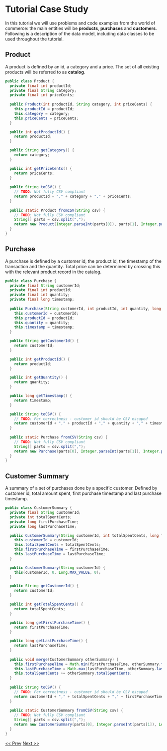 # Tutorial Case Study
In this tutorial we will use problems and code examples from the world of commerce: the main entities will be **products**, **purchases** and **customers**. Following is a description of the data model, including data classes to be used throughout the tutorial.

## Product
A product is defined by an id, a category and a price. The set of all existing products will be referred to as **catalog**.

```java
public class Product {
  private final int productId;
  private final String category;
  private final int priceCents;
  
  public Product(int productId, String category, int priceCents) {
    this.productId = productId;
    this.category = category;
    this.priceCents = priceCents;
  }

  public int getProductId() {
    return productId;
  }

  public String getCategory() {
    return category;
  }

  public int getPriceCents() {
    return priceCents;
  }
  
  public String toCSV() {
    // TODO: Not fully CSV compliant
    return productId + "," + category + "," + priceCents;
  }
  
  public static Product fromCSV(String csv) {
    // TODO: Not fully CSV compliant
    String[] parts = csv.split(",");
    return new Product(Integer.parseInt(parts[0]), parts[1], Integer.parseInt(parts[2]));
  }
}
```

## Purchase
A purchase is defined by a customer id, the product id, the timestamp of the transaction and the quantity. Total price can be determined by crossing this with the relevant product record in the catalog.

```java
public class Purchase {
  private final String customerId;
  private final int productId;
  private final int quantity;
  private final long timestamp;
  
  public Purchase(String customerId, int productId, int quantity, long timestamp) {
    this.customerId = customerId;
    this.productId = productId;
    this.quantity = quantity;
    this.timestamp = timestamp;
  }

  public String getCustomerId() {
    return customerId;
  }

  public int getProductId() {
    return productId;
  }

  public int getQuantity() {
    return quantity;
  }

  public long getTimestamp() {
    return timestamp;
  }

  public String toCSV() {
    // TODO: For correctness - customer id should be CSV escaped
    return customerId + "," + productId + "," + quantity + "," + timestamp;
  }
  
  public static Purchase fromCSV(String csv) {
    // TODO: Not fully CSV compliant
    String[] parts = csv.split(",");
    return new Purchase(parts[0], Integer.parseInt(parts[1]), Integer.parseInt(parts[2]), Long.parseLong(parts[3]));
  }
}
```

## Customer Summary
A summary of a set of purchases done by a specific customer.
Defined by customer id, total amount spent, first purchase timestamp and last purchase timestamp.

```java
public class CustomerSummary {
  private final String customerId;
  private int totalSpentCents;
  private long firstPurchaseTime;
  private long lastPurchaseTime;

  public CustomerSummary(String customerId, int totalSpentCents, long firstPurchaseTime, long lastPurchaseTime) {
    this.customerId = customerId;
    this.totalSpentCents = totalSpentCents;
    this.firstPurchaseTime = firstPurchaseTime;
    this.lastPurchaseTime = lastPurchaseTime;
  }

  public CustomerSummary(String customerId) {
    this(customerId, 0, Long.MAX_VALUE, 0);
  }

  public String getCustomerId() {
    return customerId;
  }

  public int getTotalSpentCents() {
    return totalSpentCents;
  }

  public long getFirstPurchaseTime() {
    return firstPurchaseTime;
  }

  public long getLastPurchaseTime() {
    return lastPurchaseTime;
  }
  
  public void merge(CustomerSummary otherSummary) {
    this.firstPurchaseTime = Math.min(firstPurchaseTime, otherSummary.firstPurchaseTime);
    this.lastPurchaseTime = Math.max(lastPurchaseTime, otherSummary.lastPurchaseTime);
    this.totalSpentCents += otherSummary.totalSpentCents;
  }
  
  public String toCSV() {
    // TODO: For correctness - customer id should be CSV escaped
    return customerId + "," + totalSpentCents + "," + firstPurchaseTime + "," + lastPurchaseTime;
  }
  
  public static CustomerSummary fromCSV(String csv) {
    // TODO: Not fully CSV compliant
    String[] parts = csv.split(",");
    return new CustomerSummary(parts[0], Integer.parseInt(parts[1]), Long.parseLong(parts[2]), Long.parseLong(parts[3]));
  }
}
```

[<< Prev](introduction.md) [Next >>](linear_pipes.md) 
